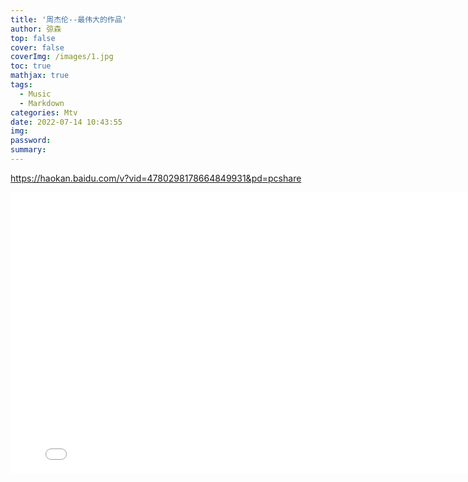```yaml
---
title: '周杰伦--最伟大的作品'
author: 弶森
top: false
cover: false
coverImg: /images/1.jpg
toc: true
mathjax: true
tags:
  - Music
  - Markdown
categories: Mtv
date: 2022-07-14 10:43:55
img:
password:
summary:
---
```






https://haokan.baidu.com/v?vid=4780298178664849931&pd=pcshare







<iframe 
    width="800" 
    height="450" 
    src='//haokan.baidu.com/v?vid=4780298178664849931&pd=pcshare'
    frameborder="0" 
    allowfullscreen>
</iframe>
